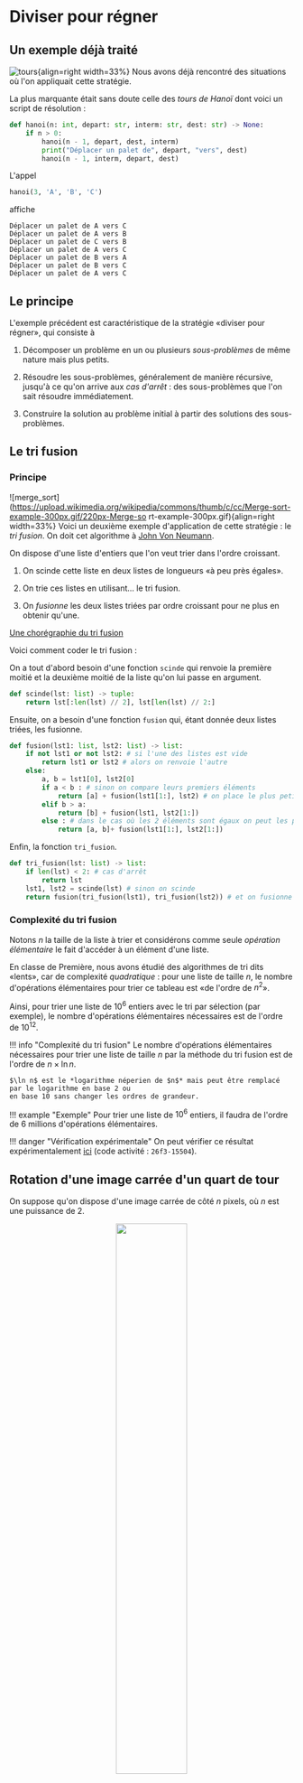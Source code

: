 # Diviser pour régner

## Un exemple déjà traité

![tours](https://upload.wikimedia.org/wikipedia/commons/6/60/Tower_of_Hanoi_4.gif){align=right width=33%} Nous avons
déjà rencontré des situations où l'on appliquait cette stratégie.

La plus marquante était sans doute celle des *tours de Hanoï* dont voici un script de résolution :

```python
def hanoi(n: int, depart: str, interm: str, dest: str) -> None:
    if n > 0:
        hanoi(n - 1, depart, dest, interm)
        print("Déplacer un palet de", depart, "vers", dest)
        hanoi(n - 1, interm, depart, dest)

```

L'appel

```python
hanoi(3, 'A', 'B', 'C')
```

affiche

```
Déplacer un palet de A vers C
Déplacer un palet de A vers B
Déplacer un palet de C vers B
Déplacer un palet de A vers C
Déplacer un palet de B vers A
Déplacer un palet de B vers C
Déplacer un palet de A vers C
```

## Le principe

L'exemple précédent est caractéristique de la stratégie «diviser pour régner», qui consiste à

1. Décomposer un problème en un ou plusieurs *sous-problèmes* de même nature mais plus petits.

2. Résoudre les sous-problèmes, généralement de manière récursive, jusqu'à ce qu'on arrive aux *cas d'arrêt* :
   des sous-problèmes que l'on sait résoudre immédiatement.

3. Construire la solution au problème initial à partir des solutions des sous-problèmes.

## Le tri fusion

### Principe

![merge_sort](https://upload.wikimedia.org/wikipedia/commons/thumb/c/cc/Merge-sort-example-300px.gif/220px-Merge-so
rt-example-300px.gif){align=right width=33%} Voici un deuxième exemple d'application de cette stratégie : le *tri
fusion*. On doit cet algorithme à
[John Von Neumann](https://fr.wikipedia.org/wiki/John_von_Neumann).

On dispose d'une liste d'entiers que l'on veut trier dans l'ordre croissant.

1. On scinde cette liste en deux listes de longueurs «à peu près égales».

2. On trie ces listes en utilisant... le tri fusion.

3. On *fusionne* les deux listes triées par ordre croissant pour ne plus en obtenir qu'une.

[Une chorégraphie du tri fusion](https://youtu.be/XaqR3G_NVoo)

Voici comment coder le tri fusion :

On a tout d'abord besoin d'une fonction `scinde` qui renvoie la première moitié et la deuxième moitié de la liste qu'on
lui passe en argument.

```python
def scinde(lst: list) -> tuple:
    return lst[:len(lst) // 2], lst[len(lst) // 2:]
```

Ensuite, on a besoin d'une fonction `fusion` qui, étant donnée deux listes triées, les fusionne.

```python
def fusion(lst1: list, lst2: list) -> list:
    if not lst1 or not lst2: # si l'une des listes est vide
        return lst1 or lst2 # alors on renvoie l'autre
    else:
        a, b = lst1[0], lst2[0]
        if a < b : # sinon on compare leurs premiers éléments
            return [a] + fusion(lst1[1:], lst2) # on place le plus petit en tête et on fusionne le reste
        elif b > a:
            return [b] + fusion(lst1, lst2[1:])
        else : # dans le cas où les 2 éléments sont égaux on peut les placer tous les deux
            return [a, b]+ fusion(lst1[1:], lst2[1:])
```

Enfin, la fonction `tri_fusion`.

```python 
def tri_fusion(lst: list) -> list:
    if len(lst) < 2: # cas d'arrêt
        return lst
    lst1, lst2 = scinde(lst) # sinon on scinde
    return fusion(tri_fusion(lst1), tri_fusion(lst2)) # et on fusionne les sous-listes triées
```

### Complexité du tri fusion

Notons $n$ la taille de la liste à trier et considérons comme seule *opération élémentaire* le fait d'accéder à un élément 
d'une liste.

En classe de Première, nous avons étudié des algorithmes de tri dits «lents», car de complexité *quadratique* : pour une
liste de taille $n$, le nombre d'opérations élémentaires pour trier ce tableau est «de l'ordre de $n^2$».

Ainsi, pour trier une liste de $10^6$ entiers avec le tri par sélection (par exemple), le nombre d'opérations élémentaires 
nécessaires est de l'ordre de $10^{12}$.
    
!!! info "Complexité du tri fusion"
    Le nombre d'opérations élémentaires nécessaires pour trier une liste de taille $n$ par la méthode du tri fusion est 
    de l'ordre de $n\times\ln n$.
    
    $\ln n$ est le *logarithme néperien de $n$* mais peut être remplacé par le logarithme en base 2 ou 
    en base 10 sans changer les ordres de grandeur.

!!! example "Exemple"
    Pour trier une liste de $10^6$ entiers, il faudra de l'ordre de 6 millions d'opérations élémentaires.

!!! danger "Vérification expérimentale"
    On peut vérifier ce résultat expérimentalement [ici](http://capytale2.ac-paris.fr) (code activité : `26f3-15504`).

## Rotation d'une image carrée d'un quart de tour

On suppose qu'on dispose d'une image carrée de côté $n$ pixels, où $n$ est une puissance de 2.

<center><img src="../img/turing.png" width="50%"></center>

Pour l'exemple voic une photo (colorisée) carrée d'[Alan Turing](https://fr.wikipedia.org/wiki/Alan_Turing){width 50%} de côté 512 pixels.

On aimerait faire subir un quart de tour à cette photo (dans le sens antihoraire) en utilisant une stratégie de type 
«diviser pour régner». On va procéder ainsi :

![rotation_principe](../img/rotation_principe.png){width=50% align=right}

1. On partage l'image en 4 carrés de côté deux fois moindre.
2. On fait tourner ces 4 carrés.
3. On fait subir une *permutation circulaire* aux 4 carrés

À l'étape 2, pour faire tourner les 4 carrés, on se retrouve avec le même problème mais avec des carrés de côté 2 fois plus petits.
On répète donc le processus jusqu'à n'avoir plus que des carrés de côté 1 pixel (sur lesquels il n'y a pas besoin de 
faire quoi que soit).

Voici ce que cela donne

<center><img src="../img/turing.gif" width="50%"></center>

!!! danger "Programmation de la rotation d'un quart de tour d'une image carrée"
    On peut la retrouver [ici](http://capytale2.ac-paris.fr) (code activité : `ad82-15702`).

## Exercices

!!! note "Exercice : Recherche dichotomique"

    1. Expliquer pourquoi la recherche dichotomique d'un élément dans une liste d'entiers triés dans l'ordre 
    croissant peut être vue comme un exemple de stratégie «diviser pour régner».

    2. Programmer la recherche dichotomique de manière récursive

??? note "Solution"
    
    Pour savoir si un élément appartient à la liste, on regarde celui qui est «à peu près au milieu». Si c'est le bon
    c'est terminé, sinon on fait de même avec la sous-liste des éléments précédents et avec celle des éléments suivants.

    {{py_admo("dichotomie")}}